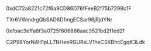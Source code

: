 0xdC72a8221c72f6a9CD86D76fFeeB2f75b729Bc1F 


TXr6VWmdrgQbSAD6DfmgECSar96jRjdYNr 


0xfbac3effa6f3a0725f606866aac3521bd2f1ed2f

C2P98YorN4H1pLL7NHeeRGURsLV1heCSKBhcEgqK3Ldk
